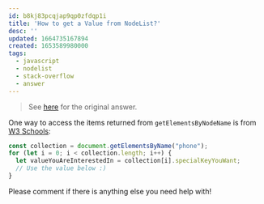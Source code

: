 ```yaml
---
id: b8kj83pcqjap9qp0zfdqp1i
title: 'How to get a Value from NodeList?'
desc: ''
updated: 1664735167894
created: 1653589980000
tags:
  - javascript
  - nodelist
  - stack-overflow
  - answer
---
```


> See [here](https://stackoverflow.com/a/72393517/6456163) for the original answer.

One way to access the items returned from `getElementsByNodeName` is from [W3 Schools](https://www.w3schools.com/jsref/met_doc_getelementsbyname.asp):

```js
const collection = document.getElementsByName("phone");
for (let i = 0; i < collection.length; i++) {
  let valueYouAreInterestedIn = collection[i].specialKeyYouWant;
  // Use the value below :)
}
```

Please comment if there is anything else you need help with!

